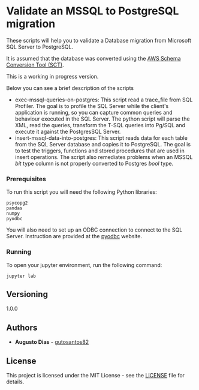 # Validate an MSSQL to PostgreSQL migration

These scripts will help you to validate a Database migration from Microsoft SQL Server to PostgreSQL.

It is assumed that the database was converted using the [AWS Schema Conversion Tool (SCT)](https://aws.amazon.com/dms/schema-conversion-tool/).

This is a working in progress version.

Below you can see a brief description of the scripts
* exec-mssql-queries-on-postgres: This script read a trace_file from SQL Profiler. The goal is to profile the SQL Server while the client's application is running, so you can capture common queries and behaviour executed in the SQL Server. The python script will parse the XML, read the queries, transform the T-SQL queries into Pg/SQL and execute it against the PostgresSQL Server.
* insert-mssql-data-into-postgres: This script reads data for each table from the SQL Server database and copies it to PostgreSQL. The goal is to test the triggers, functions and stored procedures that are used in insert operations. The script also remediates problems when an MSSQL *bit* type column is not properly converted to Postgres *bool* type.


### Prerequisites

To run this script you will need the following Python libraries:

```
psycopg2
pandas
numpy
pyodbc
```

You will also need to set up an ODBC connection to connect to the SQL Server. Instruction are provided at the [pyodbc](https://github.com/mkleehammer/pyodbc/wiki/Connecting-to-SQL-Server-from-Linux) website.

### Running

To open your jupyter environment, run the following command:


```
jupyter lab
```

## Versioning

1.0.0

## Authors

* **Augusto Dias** - [gutosantos82](https://github.com/gutosantos82)

## License

This project is licensed under the MIT License - see the [LICENSE](../../LICENSE) file for details.